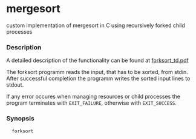 # mergesort
custom implementation of mergesort in C using recursively forked child processes

### Description

A detailed description of the functionality can be found at [forksort_td.pdf](forksort_td.pdf)

The forksort programm reads the input, that has to be sorted, from stdin. After successful completion the programm writes the sorted input lines to stdout.

If any error occures when managing resources or child processes the program terminates with `EXIT_FAILURE`, otherwise with `EXIT_SUCCESS`.

### Synopsis

```
  forksort
```
